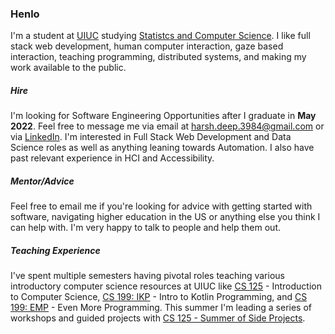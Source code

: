 ### Henlo

I'm a student at [UIUC](https://cs.illinois.edu/) studying [Statistcs and Computer Science](https://cs.illinois.edu/academics/undergraduate/degree-program-options/bs-statistics-computer-science). I like full stack web development, human computer interaction, gaze based interaction, teaching programming, distributed systems, and making my work available to the public.

##### Hire 

I'm looking for Software Engineering Opportunities after I graduate in **May 2022**. Feel free to message me via email at harsh.deep.3984@gmail.com or via [LinkedIn](https://www.linkedin.com/in/harsh183/). I'm interested in Full Stack Web Development and Data Science roles as well as anything leaning towards Automation. I also have past relevant experience in HCI and Accessibility.

##### Mentor/Advice

Feel free to email me if you're looking for advice with getting started with software, navigating higher education in the US or anything else you think I can help with. I'm very happy to talk to people and help them out.

##### Teaching Experience

I've spent multiple semesters having pivotal roles teaching various introductory computer science resources at UIUC like [CS 125](https://cs125.cs.illinois.edu/) -  Introduction to Computer Science, [CS 199: IKP](https://kotlin.cs.illinois.edu/) - Intro to Kotlin Programming, and [CS 199: EMP](https://cs199emp.netlify.app/) - Even More Programming. This summer I'm leading a series of workshops and guided projects with [CS 125 - Summer of Side Projects](125summer.tech/).

<!--
**harsh183/harsh183** is a ✨ _special_ ✨ repository because its `README.md` (this file) appears on your GitHub profile.

Here are some ideas to get you started:

- 🔭 I’m currently working on ...
- 🌱 I’m currently learning ...
- 👯 I’m looking to collaborate on ...
- 🤔 I’m looking for help with ...
- 💬 Ask me about ...
- 📫 How to reach me: ...
- 😄 Pronouns: ...
- ⚡ Fun fact: ...
-->
